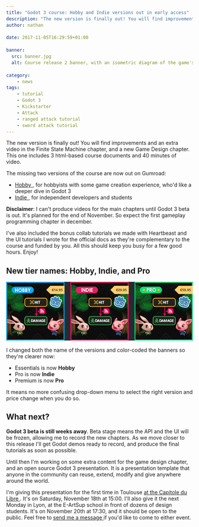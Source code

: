 ```yaml
---
title: "Godot 3 course: Hobby and Indie versions out in early access"
description: "The new version is finally out! You will find improvements and an extra video in the Finite State Machine chapter, and a new Game Design chapter. This one includes 3 html-based course documents and 40 minutes of video."
author: nathan

date: 2017-11-05T16:29:59+01:00

banner:
  src: banner.jpg
  alt: Course release 2 banner, with an isometric diagram of the game's elemental tetrad

category:
    - news
tags:
    - tutorial
    - Godot 3
    - Kickstarter
    - Attack
    - ranged attack tutorial
    - sword attack tutorial
---
```



The new version is finally out! You will find improvements and an extra video in the Finite State Machine chapter, and a new Game Design chapter. This one includes 3 html-based course documents and 40 minutes of video.

The missing two versions of the course are now out on Gumroad:

- [ Hobby ](https://gumroad.com/l/vmPA), for hobbyists with some game creation experience, who'd like a deeper dive in Godot 3
- [ Indie ](https://gumroad.com/l/XEULZ), for independent developers and students

**Disclaimer**: I can't produce videos for the main chapters until Godot 3 beta is out. It's planned for the end of November. So expect the first gameplay programming chapter in december.

I've also included the bonus collab tutorials we made with Heartbeast and the UI tutorials I wrote for the official docs as they're complementary to the course and funded by you. All this should keep you busy for a few good hours. Enjoy!

## New tier names: Hobby, Indie, and Pro

![The 3 new banners for hobby, indie and pro tiers with blue, pink and green outlines](new-gumroad-banners.png)

I changed both the name of the versions and color-coded the banners so they're clearer now:

- Essentials is now **Hobby**
- Pro is now **Indie**
- Premium is now **Pro**

It means no more confusing drop-down menu to select the right version and price change when you do so.

## What next?

**Godot 3 beta is still weeks away**. Beta stage means the API and the UI will be frozen, allowing me to record the new chapters. As we move closer to this release I'll get Godot demos ready to record, and produce the final tutorials as soon as possible.

Until then I'm working on some extra content for the game design chapter, and an open source Godot 3 presentation. It is a presentation template that anyone in the community can reuse, extend, modify and give anywhere around the world.

I'm giving this presentation for the first time in Toulouse [ at the Capitole du Libre ](https://2017.capitoledulibre.org/programme/#developpez-des-jeux-video-pros-a-laide-du-libre). It's on Saturday, November 18th at 15:00. I'll also give it the next Monday in Lyon, at the E-ArtSup school in front of dozens of design students. It's on November 20th at 17:30, and it should be open to the public. Feel free to [ send me a message ](https://twitter.com/NathanGDquest) if you'd like to come to either event.
